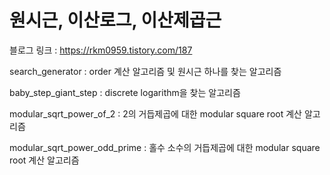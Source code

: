 # 원시근, 이산로그, 이산제곱근

블로그 링크 : https://rkm0959.tistory.com/187

search_generator : order 계산 알고리즘 및 원시근 하나를 찾는 알고리즘

baby_step_giant_step : discrete logarithm을 찾는 알고리즘

modular_sqrt_power_of_2 : 2의 거듭제곱에 대한 modular square root 계산 알고리즘

modular_sqrt_power_odd_prime : 홀수 소수의 거듭제곱에 대한 modular square root 계산 알고리즘

